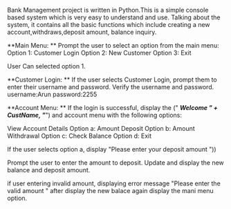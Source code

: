 Bank Management project is written in Python.This is a simple console based system which is very easy to understand and use. Talking about the system, it contains all the basic functions which include creating a new account,withdraws,deposit amount, balance inquiry.

**Main Menu:
**
Prompt the user to select an option from the main menu:
Option 1: Customer Login
Option 2: New Customer
Option 3: Exit

User Can selected option 1.

**Customer Login:
**
If the user selects Customer Login, prompt them to enter their username and password.
Verify the username and password.
username:Arun
password:2255

**Account Menu:
**
If the login is successful, display the (" *****Welcome  " + CustName, "*****") and account menu with the following options:

 View Account Details
Option a: Amount Deposit
Option b: Amount Withdrawal
Option c: Check Balance
Option d: Exit

If the user selects option a,
display "Please enter your deposit amount "))

Prompt the user to enter the amount to deposit.
Update and display the new balance and deposit amount.

if user entering invalid amount, displaying error message "Please enter the valid amount "
after display the new balace again display the mani menu option.





